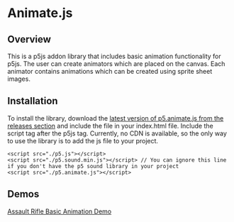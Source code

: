 # Animate.js

## Overview
This is a p5js addon library that includes basic animation functionality for p5js. The user can create animators which are placed on the canvas. 
Each animator contains animations which can be created using sprite sheet images. 

## Installation
To install the library, download the [latest version of p5.animate.js from the releases section](https://github.com/commandmaster/p5js-animation/releases/latest) and include the file in your index.html file. Include the script tag after the p5js tag.
Currently, no CDN is available, so the only way to use the library is to add the js file to your project.

```
<script src="./p5.js"></script>
<script src="./p5.sound.min.js"></script> // You can ignore this line if you don't have the p5 sound library in your project 
<script src="./p5.animate.js"></script>
```
## Demos
[Assault Rifle Basic Animation Demo](commandmaster.github.io/p5js-animation/demos/assaultRifleDemo/index.html)


